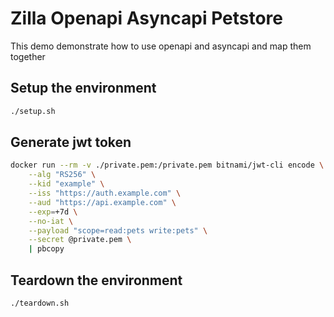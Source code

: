 # Zilla Openapi Asyncapi Petstore

This demo demonstrate how to use openapi and asyncapi and map them together

## Setup the environment

```bash
./setup.sh
```

## Generate jwt token

```bash
docker run --rm -v ./private.pem:/private.pem bitnami/jwt-cli encode \
    --alg "RS256" \
    --kid "example" \
    --iss "https://auth.example.com" \
    --aud "https://api.example.com" \
    --exp=+7d \
    --no-iat \
    --payload "scope=read:pets write:pets" \
    --secret @private.pem \
    | pbcopy
```

## Teardown the environment

```bash
./teardown.sh
```
